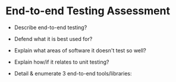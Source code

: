 # End-to-end Testing Assessment

* Describe end-to-end testing?

* Defend what it is best used for?

* Explain what areas of software it doesn't test so well?

* Explain how/if it relates to unit testing?

* Detail & enumerate 3 end-to-end tools/libraries:


